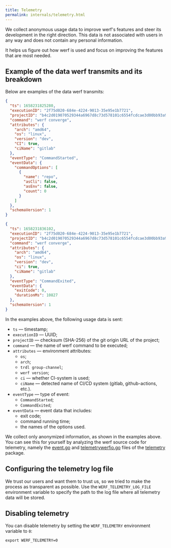 ```yaml
---
title: Telemetry
permalink: internals/telemetry.html
---
```


We collect anonymous usage data to improve werf's features and steer its development in the right direction.  This data is not associated with users in any way and does not contain any personal information.

It helps us figure out how werf is used and focus on improving the features that are most needed.

## Example of the data werf transmits and its breakdown

Below are examples of the data werf transmits:

```json
{
  "ts": 1658231825280,
  "executionID": "2f75d020-684e-4224-9013-35e95e1b7721",
  "projectID": "b4c2d019070529344a6967d8c73d578101c6554fcdcae3d00bb93a9692523cb1",
  "command": "werf converge",
  "attributes": {
    "arch": "amd64",
    "os": "linux",
    "version": "dev",
    "CI": true,
    "ciName": "gitlab"
  },
  "eventType": "CommandStarted",
  "eventData": {
    "commandOptions": [
      {
        "name": "repo",
        "asCli": false,
        "asEnv": false,
        "count": 0
      }
    ]
  },
  "schemaVersion": 1
}
```

```json
{
  "ts": 1658231836102,
  "executionID": "2f75d020-684e-4224-9013-35e95e1b7721",
  "projectID": "b4c2d019070529344a6967d8c73d578101c6554fcdcae3d00bb93a9692523cb1",
  "command": "werf converge",
  "attributes": {
    "arch": "amd64",
    "os": "linux",
    "version": "dev",
    "ci": true,
    "ciName": "gitlab"
  },
  "eventType": "CommandExited",
  "eventData": {
    "exitCode": 0,
    "durationMs": 10827
  },
  "schemaVersion": 1
}
```

In the examples above, the following usage data is sent:

* `ts` — timestamp;
* `executionID` — UUID;
* `projectID` — checksum (SHA-256) of the git origin URL of the project;
* `command` — the name of werf command to be executed;
* `attributes` — environment attributes:
  * `os`;
  * `arch`;
  * `trdl group-channel`;
  * `werf version`;
  * `ci` — whether CI-system is used;
  * `ciName` — detected name of CI/CD system (gitlab, github-actions, etc.).
* `eventType` — type of event:
  * `CommandStarted`;
  * `CommandExited`;
* `eventData` — event data that includes:
  * exit code;
  * command running time;
  * the names of the options used.

We collect only anonymized information, as shown in the examples above. You can see this for yourself by analyzing the werf source code for telemetry, namely the [event.go](https://github.com/werf/werf/blob/main/pkg/telemetry/event.go) and [telemetrywerfio.go](https://github.com/werf/werf/blob/main/pkg/telemetry/telemetrywerfio.go) files of the [telemetry](https://github.com/werf/werf/tree/main/pkg/telemetry) package.

## Configuring the telemetry log file

We trust our users and want them to trust us, so we tried to make the process as transparent as possible. Use the `WERF_TELEMETRY_LOG_FILE` environment variable to specify the path to the log file where all telemetry data will be stored.

## Disabling telemetry

You can disable telemetry by setting the `WERF_TELEMETRY` environment variable to `0`:

```shell
export WERF_TELEMETRY=0
``` 
